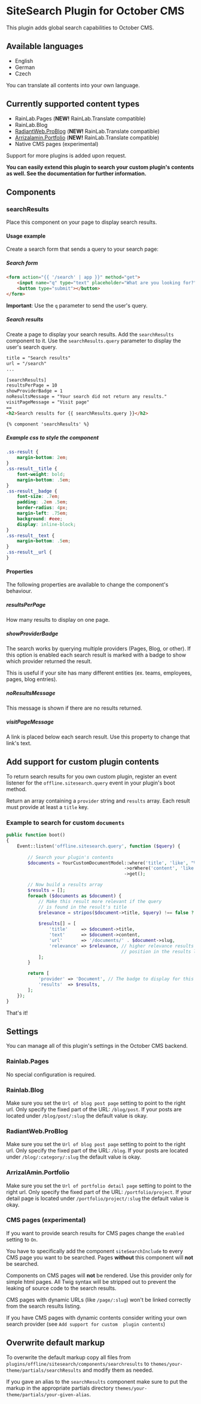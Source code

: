 # SiteSearch Plugin for October CMS

This plugin adds global search capabilities to October CMS.

## Available languages

* English
* German
* Czech

You can translate all contents into your own language.

## Currently supported content types

* RainLab.Pages (**NEW!** RainLab.Translate compatible)
* RainLab.Blog
* [RadiantWeb.ProBlog](https://octobercms.com/plugin/radiantweb-problog) (**NEW!** RainLab.Translate compatible)
* [Arrizalamin.Portfolio](http://octobercms.com/plugin/arrizalamin-portfolio) (**NEW!** RainLab.Translate compatible)
* Native CMS pages (experimental)


Support for more plugins is added upon request.

**You can easily extend this plugin to search your custom plugin's contents as well.
See the documentation for further information.**


## Components

### searchResults

Place this component on your page to display search results. 

#### Usage example

Create a search form that sends a query to your search page:

##### Search form

```html
<form action="{{ '/search' | app }}" method="get">
    <input name="q" type="text" placeholder="What are you looking for?" autocomplete="off">
    <button type="submit"></button>
</form>
```

**Important**: Use the `q` parameter to send the user's query.

##### Search results

Create a page to display your search results. Add the `searchResults` component to it.
Use the `searchResults.query` parameter to display the user's search query.

```html
title = "Search results"
url = "/search"
...

[searchResults]
resultsPerPage = 10
showProviderBadge = 1
noResultsMessage = "Your search did not return any results."
visitPageMessage = "Visit page"
==
<h2>Search results for {{ searchResults.query }}</h2>

{% component 'searchResults' %}
```

##### Example css to style the component

```css
.ss-result {
    margin-bottom: 2em;
}
.ss-result__title {
    font-weight: bold;
    margin-bottom: .5em;
}
.ss-result__badge {
    font-size: .7em;
    padding: .2em .5em;
    border-radius: 4px;
    margin-left: .75em;
    background: #eee;
    display: inline-block;
}
.ss-result__text {
    margin-bottom: .5em;
}
.ss-result__url {
}
```

#### Properties

The following properties are available to change the component's behaviour.

##### resultsPerPage

How many results to display on one page.

##### showProviderBadge

The search works by querying multiple providers (Pages, Blog, or other). If this option is enabled
each search result is marked with a badge to show which provider returned the result.

This is useful if your site has many different entities (ex. teams, employees, pages, blog entries).

##### noResultsMessage

This message is shown if there are no results returned.

##### visitPageMessage

A link is placed below each search result. Use this property to change that link's text.

## Add support for custom plugin contents

To return search results for you own custom plugin, register an event listener for the `offline.sitesearch.query` 
event in your plugin's boot method.

Return an array containing a `provider` string and `results` array. Each result must provide at least a `title` key.  

### Example to search for custom `documents`

```php
public function boot()
{
    Event::listen('offline.sitesearch.query', function ($query) {
    
        // Search your plugin's contents
        $documents = YourCustomDocumentModel::where('title', 'like', "%${query}%")
                                            ->orWhere('content', 'like', "%${query}%")
                                            ->get();

        // Now build a results array
        $results = [];
        foreach ($documents as $document) {
            // Make this result more relevant if the query
            // is found in the result's title
            $relevance = stripos($document->title, $query) !== false ? 2 : 1;
        
            $results[] = [
                'title'     => $document->title,
                'text'      => $document->content,
                'url'       => '/documents/' . $document->slug,
                'relevance' => $relevance, // higher relevance results in a higher 
                                           // position in the results listing
            ];
        }

        return [
            'provider' => 'Document', // The badge to display for this result
            'results'  => $results,
        ];
    });
}
```

That's it!

## Settings

You can manage all of this plugin's settings in the October CMS backend.

### Rainlab.Pages

No special configuration is required.

### Rainlab.Blog

Make sure you set the `Url of blog post page` setting to point to the right url. Only specify the fixed part of 
the URL: `/blog/post`. If your posts are located under `/blog/post/:slug` the default value is okay.

### RadiantWeb.ProBlog

Make sure you set the `Url of blog post page` setting to point to the right url. Only specify the fixed part of 
the URL: `/blog`. If your posts are located under `/blog/:category/:slug` the default value is okay.

### ArrizalAmin.Portfolio

Make sure you set the `Url of portfolio detail page` setting to point to the right url. Only specify the fixed part of 
the URL: `/portfolio/project`. If your detail page is located under `/portfolio/project/:slug` the default value is okay.

### CMS pages (experimental)

If you want to provide search results for CMS pages change the `enabled` setting to `On`.

You have to specifically add the component `siteSearchInclude` to every CMS page you want to be searched.
Pages **without** this component will **not** be searched.

Components on CMS pages will **not** be rendered. Use this provider only for simple html pages. All Twig syntax will be stripped out to prevent the leaking of source code to the search results.

CMS pages with dynamic URLs (like `/page/:slug`) won't be linked correctly from the search results listing.

If you have CMS pages with dynamic contents consider writing your own search provider (see `Add support for custom 
plugin contents`)


## Overwrite default markup

To overwrite the default markup copy all files from `plugins/offline/sitesearch/components/searchresults` to 
`themes/your-theme/partials/searchResults` and modify them as needed.

If you gave an alias to the `searchResults` component make sure to put the markup in the appropriate partials directory `themes/your-theme/partials/your-given-alias`.
